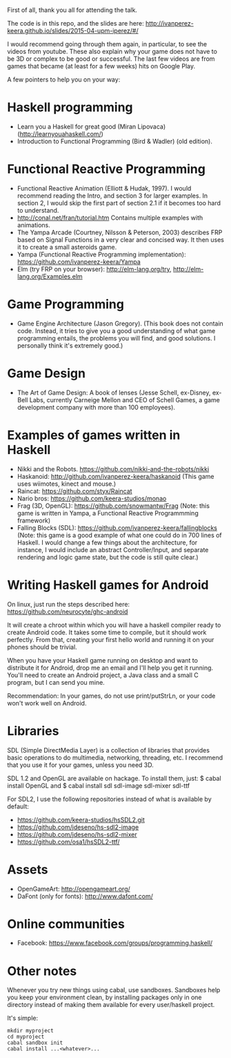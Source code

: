 First of all, thank you all for attending the talk. 

The code is in this repo, and the slides are here:
http://ivanperez-keera.github.io/slides/2015-04-upm-iperez/#/

I would recommend going through them again, in particular, to see the videos
from youtube. These also explain why your game does not have to be 3D or
complex to be good or successful. The last few videos are from games that
became (at least for a few weeks) hits on Google Play.

A few pointers to help you on your way:

# Haskell programming
- Learn you a Haskell for great good (Miran Lipovaca) (http://learnyouahaskell.com/)
- Introduction to Functional Programming (Bird & Wadler) (old edition).

# Functional Reactive Programming
- Functional Reactive Animation (Elliott & Hudak, 1997). I would recommend
  reading the Intro, and section 3 for larger examples. In section 2, I would
skip the first part of section 2.1 if it becomes too hard to understand.
- http://conal.net/fran/tutorial.htm Contains multiple examples with
  animations.
- The Yampa Arcade (Courtney, Nilsson & Peterson, 2003) describes FRP based on
  Signal Functions in a very clear and concised way. It then uses it to create
a small asteroids game.
- Yampa (Functional Reactive Programming implementation):
  https://github.com/ivanperez-keera/Yampa
- Elm (try FRP on your browser): http://elm-lang.org/try,
  http://elm-lang.org/Examples.elm

# Game Programming
- Game Engine Architecture (Jason Gregory). (This book does not contain code. Instead, it tries to give you a good understanding of what game programming entails, the problems you will find, and good solutions. I personally think it's extremely good.)

# Game Design
- The Art of Game Design: A book of lenses (Jesse Schell, ex-Disney, ex-Bell
  Labs, currently Carneige Mellon and CEO of Schell Games, a game development
company with more than 100 employees).

# Examples of games written in Haskell
- Nikki and the Robots. https://github.com/nikki-and-the-robots/nikki 
- Haskanoid: http://github.com/ivanperez-keera/haskanoid (This game uses wiimotes, kinect and mouse.)
- Raincat: https://github.com/styx/Raincat
- Nario bros: https://github.com/keera-studios/monao
- Frag (3D, OpenGL): https://github.com/snowmantw/Frag (Note: this game is written in Yampa, a Functional Reactive Programmming framework)
- Falling Blocks (SDL): https://github.com/ivanperez-keera/fallingblocks (Note: this game is a good example of what one could do in 700 lines of Haskell. I would change a few things about the architecture, for instance, I would include an abstract Controller/Input, and separate rendering and logic game state, but the code is still quite clear.)

# Writing Haskell games for Android
On linux, just run the steps described here:
https://github.com/neurocyte/ghc-android

It will create a chroot within which you will have a haskell compiler ready to
create Android code. It takes some time to compile, but it should work
perfectly. From that, creating your first hello world and running it on your
phones should be trivial.

When you have your Haskell game running on desktop and want to distribute it
for Android, drop me an email and I'll help you get it running. You'll need to
create an Android project, a Java class and a small C program, but I can send
you mine.

Recommendation: In your games, do not use print/putStrLn, or your code won't
work well on Android.

# Libraries

SDL (Simple DirectMedia Layer) is a collection of libraries that provides basic
operations to do multimedia, networking, threading, etc. I recommend that you
use it for your games, unless you need 3D.

SDL 1.2 and OpenGL are available on hackage. To install them, just:
    $ cabal install OpenGL
and
    $ cabal install sdl sdl-image sdl-mixer sdl-ttf

For SDL2, I use the following repositories instead of what is available by
default:
- https://github.com/keera-studios/hsSDL2.git
- https://github.com/jdeseno/hs-sdl2-image
- https://github.com/jdeseno/hs-sdl2-mixer
- https://github.com/osa1/hsSDL2-ttf/

# Assets
- OpenGameArt: http://opengameart.org/
- DaFont (only for fonts): http://www.dafont.com/

# Online communities
- Facebook: https://www.facebook.com/groups/programming.haskell/

# Other notes
Whenever you try new things using cabal, use sandboxes. Sandboxes help you keep
your environment clean, by installing packages only in one directory instead of
making them available for every user/haskell project.

It's simple:
```
mkdir myproject
cd myproject
cabal sandbox init
cabal install ...<whatever>...
```
